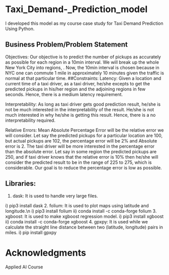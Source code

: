 # Taxi_Demand-_Prediction_model
I developed this model as my course case study  for Taxi Demand Prediction Using Python.
## Business Problem/Problem Statement
Objectives: Our objective is to predict the number of pickups as accurately as possible for each region in a 10min interval. We will break up the whole New York City into regions, . Now, the 10min interval is chosen because in NYC one can commute 1 mile in approximately 10 minutes given the traffic is normal at that particular time.
##Constraints:
Latency: Given a location and current time of a taxi driver, as a taxi driver, he/she excepts to get the predicted pickups in his/her region and the adjoining regions in few seconds. Hence, there is a medium latency requirement.

Interpretability: As long as taxi driver gets good prediction result, he/she is not be much interested in the interpretability of the result. He/she is not much interested in why he/she is getting this result. Hence, there is a no interpretability required.

Relative Errors: Mean Absolute Percentage Error will be the relative error we will consider. Let say the predicted pickups for a particular location are 100, but actual pickups are 102, the percentage error will be 2% and Absolute error is 2. The taxi driver will be more interested in the percentage error than the absolute error. Let say in some region the predicted pickups are 250, and if taxi driver knows that the relative error is 10% then he/she will consider the predicted result to be in the range of 225 to 275, which is considerable. Our goal is to reduce the percentage error is low as possible.
## Libraries:
1. dask: It is used to handle very large files.

  i) pip3 install dask
2. folium: It is used to plot maps using latitude and longitude.\n
  i) pip3 install folium
  ii) conda install -c conda-forge folium
3. xgboost: It is used to make xgboost regression model.
  i) pip3 install xgboost
  ii) conda install -c conda-forge xgboost
4. gpxpy: It is used while we calculate the straight line distance between two (latitude, longitude) pairs in miles.
  i) pip install gpxpy
  
# Acknowledgments
Applied AI Course
